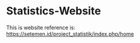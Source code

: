# Statistics-Website
This is website reference is: https://setemen.id/project_statistik/index.php/home
